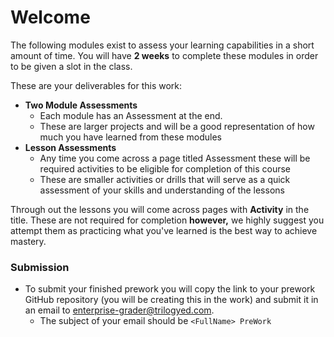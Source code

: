 # Welcome

The following modules exist to assess your learning capabilities in a short amount of time. You will have **2 weeks** to complete these modules in order to be given a slot in the class.

These are your deliverables for this work:

* **Two Module Assessments**
  * Each module has an Assessment at the end.
  * These are larger projects and will be a good representation of how much you have learned from these modules
* **Lesson Assessments**
  * Any time you come across a page titled Assessment these will be required activities to be eligible for completion of this course
  * These are smaller activities or drills that will serve as a quick assessment of your skills and understanding of the lessons

Through out the lessons you will come across pages with **Activity** in the title. These are not required for completion **however,** we highly suggest you attempt them as practicing what you've learned is the best way to achieve mastery.

### Submission

* To submit your finished prework you will copy the link to your prework GitHub repository \(you will be creating this in the work\) and submit it in an email to [enterprise-grader@trilogyed.com](mailto:enterprise-grader@trilogyed.com).
  * The subject of your email should be `<FullName> PreWork`

### 



